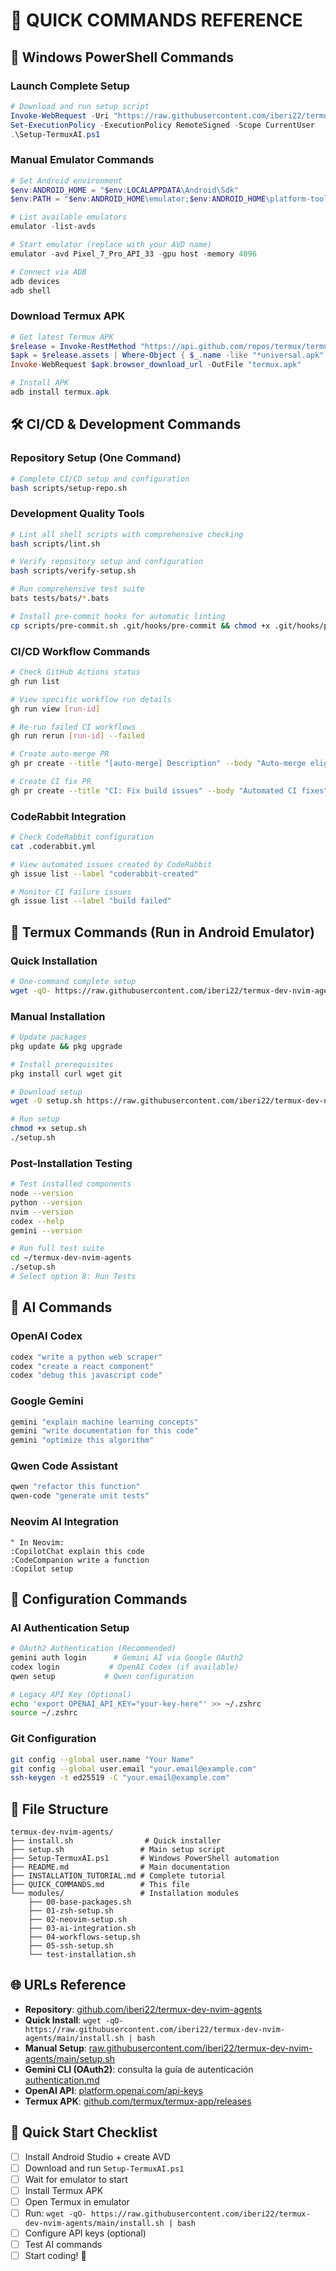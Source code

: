 # 🚀 QUICK COMMANDS REFERENCE

## 📱 Windows PowerShell Commands

### Launch Complete Setup

```powershell
# Download and run setup script
Invoke-WebRequest -Uri "https://raw.githubusercontent.com/iberi22/termux-dev-nvim-agents/main/Setup-TermuxAI.ps1" -OutFile "Setup-TermuxAI.ps1"
Set-ExecutionPolicy -ExecutionPolicy RemoteSigned -Scope CurrentUser
.\Setup-TermuxAI.ps1
```

### Manual Emulator Commands

```powershell
# Set Android environment
$env:ANDROID_HOME = "$env:LOCALAPPDATA\Android\Sdk"
$env:PATH = "$env:ANDROID_HOME\emulator;$env:ANDROID_HOME\platform-tools;$env:PATH"

# List available emulators
emulator -list-avds

# Start emulator (replace with your AVD name)
emulator -avd Pixel_7_Pro_API_33 -gpu host -memory 4096

# Connect via ADB
adb devices
adb shell
```

### Download Termux APK

```powershell
# Get latest Termux APK
$release = Invoke-RestMethod "https://api.github.com/repos/termux/termux-app/releases/latest"
$apk = $release.assets | Where-Object { $_.name -like "*universal.apk" } | Select-Object -First 1
Invoke-WebRequest $apk.browser_download_url -OutFile "termux.apk"

# Install APK
adb install termux.apk
```

## 🛠️ CI/CD & Development Commands

### Repository Setup (One Command)

```bash
# Complete CI/CD setup and configuration
bash scripts/setup-repo.sh
```

### Development Quality Tools

```bash
# Lint all shell scripts with comprehensive checking
bash scripts/lint.sh

# Verify repository setup and configuration
bash scripts/verify-setup.sh

# Run comprehensive test suite
bats tests/bats/*.bats

# Install pre-commit hooks for automatic linting
cp scripts/pre-commit.sh .git/hooks/pre-commit && chmod +x .git/hooks/pre-commit
```

### CI/CD Workflow Commands

```bash
# Check GitHub Actions status
gh run list

# View specific workflow run details
gh run view [run-id]

# Re-run failed CI workflows
gh run rerun [run-id] --failed

# Create auto-merge PR
gh pr create --title "[auto-merge] Description" --body "Auto-merge eligible PR" --label "auto-merge"

# Create CI fix PR
gh pr create --title "CI: Fix build issues" --body "Automated CI fixes" --label "ci-fix"
```

### CodeRabbit Integration

```bash
# Check CodeRabbit configuration
cat .coderabbit.yml

# View automated issues created by CodeRabbit
gh issue list --label "coderabbit-created"

# Monitor CI failure issues
gh issue list --label "build failed"
```

## 📱 Termux Commands (Run in Android Emulator)

### Quick Installation

```bash
# One-command complete setup
wget -qO- https://raw.githubusercontent.com/iberi22/termux-dev-nvim-agents/main/install.sh | bash
```

### Manual Installation

```bash
# Update packages
pkg update && pkg upgrade

# Install prerequisites
pkg install curl wget git

# Download setup
wget -O setup.sh https://raw.githubusercontent.com/iberi22/termux-dev-nvim-agents/main/setup.sh

# Run setup
chmod +x setup.sh
./setup.sh
```

### Post-Installation Testing

```bash
# Test installed components
node --version
python --version
nvim --version
codex --help
gemini --version

# Run full test suite
cd ~/termux-dev-nvim-agents
./setup.sh
# Select option 8: Run Tests
```

## 🤖 AI Commands

### OpenAI Codex

```bash
codex "write a python web scraper"
codex "create a react component"
codex "debug this javascript code"
```

### Google Gemini

```bash
gemini "explain machine learning concepts"
gemini "write documentation for this code"
gemini "optimize this algorithm"
```

### Qwen Code Assistant

```bash
qwen "refactor this function"
qwen-code "generate unit tests"
```

### Neovim AI Integration

```vim
" In Neovim:
:CopilotChat explain this code
:CodeCompanion write a function
:Copilot setup
```

## 🔧 Configuration Commands

### AI Authentication Setup

```bash
# OAuth2 Authentication (Recommended)
gemini auth login      # Gemini AI via Google OAuth2
codex login           # OpenAI Codex (if available)
qwen setup           # Qwen configuration

# Legacy API Key (Optional)
echo 'export OPENAI_API_KEY="your-key-here"' >> ~/.zshrc
source ~/.zshrc
```

### Git Configuration

```bash
git config --global user.name "Your Name"
git config --global user.email "your.email@example.com"
ssh-keygen -t ed25519 -C "your.email@example.com"
```

## 📁 File Structure

```text
termux-dev-nvim-agents/
├── install.sh                # Quick installer
├── setup.sh                 # Main setup script
├── Setup-TermuxAI.ps1       # Windows PowerShell automation
├── README.md                # Main documentation
├── INSTALLATION_TUTORIAL.md # Complete tutorial
├── QUICK_COMMANDS.md        # This file
└── modules/                 # Installation modules
    ├── 00-base-packages.sh
    ├── 01-zsh-setup.sh
    ├── 02-neovim-setup.sh
    ├── 03-ai-integration.sh
    ├── 04-workflows-setup.sh
    ├── 05-ssh-setup.sh
    └── test-installation.sh
```

## 🌐 URLs Reference

- **Repository**: [github.com/iberi22/termux-dev-nvim-agents](https://github.com/iberi22/termux-dev-nvim-agents)
- **Quick Install**: `wget -qO- https://raw.githubusercontent.com/iberi22/termux-dev-nvim-agents/main/install.sh | bash`
- **Manual Setup**: [raw.githubusercontent.com/iberi22/termux-dev-nvim-agents/main/setup.sh](https://raw.githubusercontent.com/iberi22/termux-dev-nvim-agents/main/setup.sh)
- **Gemini CLI (OAuth2)**: consulta la guía de autenticación [authentication.md](https://raw.githubusercontent.com/google-gemini/gemini-cli/HEAD/docs/cli/authentication.md)
- **OpenAI API**: [platform.openai.com/api-keys](https://platform.openai.com/api-keys)
- **Termux APK**: [github.com/termux/termux-app/releases](https://github.com/termux/termux-app/releases)

## 🎯 Quick Start Checklist

- [ ] Install Android Studio + create AVD
- [ ] Download and run `Setup-TermuxAI.ps1`
- [ ] Wait for emulator to start
- [ ] Install Termux APK
- [ ] Open Termux in emulator
- [ ] Run: `wget -qO- https://raw.githubusercontent.com/iberi22/termux-dev-nvim-agents/main/install.sh | bash`
- [ ] Configure API keys (optional)
- [ ] Test AI commands
- [ ] Start coding! 🚀
